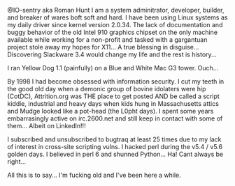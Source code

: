 @IO-sentry aka Roman Hunt
I am a system adminitrator, developer, builder, and breaker of wares boft soft and hard.
I have been using Linux systems as my daily driver since kernel version 2.0.34. The lack of
documentation and buggy behavior of the old Intel 910 graphics chipset on the only machine
available while working for a non-profit and tasked with a gargantuan project stole away my 
hopes for X11... A true blessing in disguise... Discovering Slackware 3.4 would change my life
and the rest is history...

I ran Yellow Dog 1.1 (painfully) on a Blue and White Mac G3 tower. Ouch...

By 1998 I had become obsessed with information security. I cut my teeth in the good old day when a demonic
group of bovine idolaters were hip (CotDC), Attrition.org was THE place to get posted AND be called a script kiddie,
industrial and heavy days when kids hung in Massachusetts attics and Mudge looked like a pot-head (the L0pht days).
I spent some years embarrasingly active on irc.2600.net and still keep in contact with some of them... Albeit on 
LinkedIn!!!

I subscribed and unsubscribed to bugtraq at least 25 times due to my lack of interest in cross-site scripting vulns.
I hacked perl during the v5.4 / v5.6 golden days. I believed in perl 6 and shunned Python... Ha! Cant always be right...

All this is to say... I'm fucking old and I've been here a while.
<!---
IO-sentry/IO-sentry is a ✨ special ✨ repository because its `README.md` (this file) appears on your GitHub profile.
You can click the Preview link to take a look at your changes.
--->
